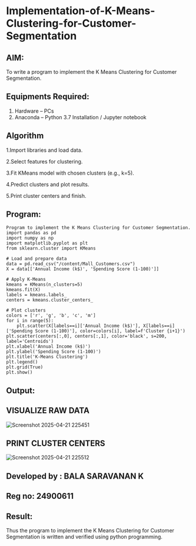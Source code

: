# Implementation-of-K-Means-Clustering-for-Customer-Segmentation

## AIM:
To write a program to implement the K Means Clustering for Customer Segmentation.

## Equipments Required:
1. Hardware – PCs
2. Anaconda – Python 3.7 Installation / Jupyter notebook

## Algorithm
1.Import libraries and load data.

2.Select features for clustering.

3.Fit KMeans model with chosen clusters (e.g., k=5).

4.Predict clusters and plot results.

5.Print cluster centers and finish.

## Program:
```
Program to implement the K Means Clustering for Customer Segmentation.
import pandas as pd
import numpy as np
import matplotlib.pyplot as plt
from sklearn.cluster import KMeans

# Load and prepare data
data = pd.read_csv("/content/Mall_Customers.csv")
X = data[['Annual Income (k$)', 'Spending Score (1-100)']]

# Apply K-Means
kmeans = KMeans(n_clusters=5)
kmeans.fit(X)
labels = kmeans.labels_
centers = kmeans.cluster_centers_

# Plot clusters
colors = ['r', 'g', 'b', 'c', 'm']
for i in range(5):
    plt.scatter(X[labels==i]['Annual Income (k$)'], X[labels==i]['Spending Score (1-100)'], color=colors[i], label=f'Cluster {i+1}')
plt.scatter(centers[:,0], centers[:,1], color='black', s=200, label='Centroids')
plt.xlabel('Annual Income (k$)')
plt.ylabel('Spending Score (1-100)')
plt.title('K-Means Clustering')
plt.legend()
plt.grid(True)
plt.show()

```

## Output:
## VISUALIZE RAW DATA
![Screenshot 2025-04-21 225451](https://github.com/user-attachments/assets/5838612b-ffcf-4797-aacb-7a9faa7f0618)
## PRINT CLUSTER CENTERS
![Screenshot 2025-04-21 225512](https://github.com/user-attachments/assets/f2343d2c-b1f9-45f4-b9c7-39e9c235e039)

## Developed by : BALA SARAVANAN K
## Reg no: 24900611
## Result:
Thus the program to implement the K Means Clustering for Customer Segmentation is written and verified using python programming.
